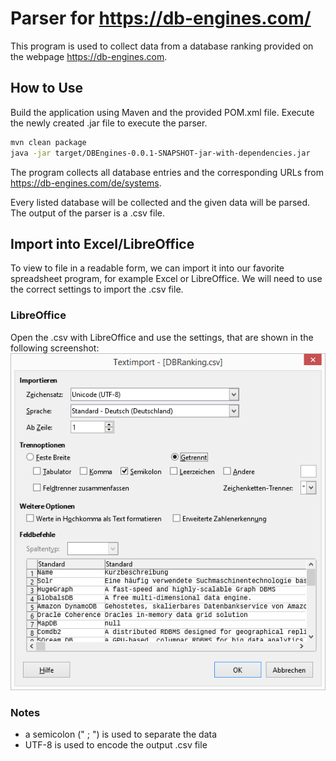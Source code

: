 # Parser for https://db-engines.com/

This program is used to collect data from a database ranking provided on the webpage https://db-engines.com.

## How to Use
Build the application using Maven and the provided POM.xml file. Execute the newly created .jar file to execute the parser.

``` bash
mvn clean package
java -jar target/DBEngines-0.0.1-SNAPSHOT-jar-with-dependencies.jar
```
The program collects all database entries and the corresponding URLs from https://db-engines.com/de/systems.

Every listed database will be collected and the given data will be parsed. The output of the parser is a .csv file.

## Import into Excel/LibreOffice

To view to file in a readable form, we can import it into our favorite spreadsheet program, for example Excel or LibreOffice.
We will need to use the correct settings to import the .csv file.

### LibreOffice

Open the .csv with LibreOffice and use the settings, that are shown in the following screenshot:
![Import into LibreOffice](./img/importLibreOffice.PNG "Import into LibreOffice")

### Notes
* a semicolon (" ; ") is used to separate the data
* UTF-8 is used to encode the output .csv file